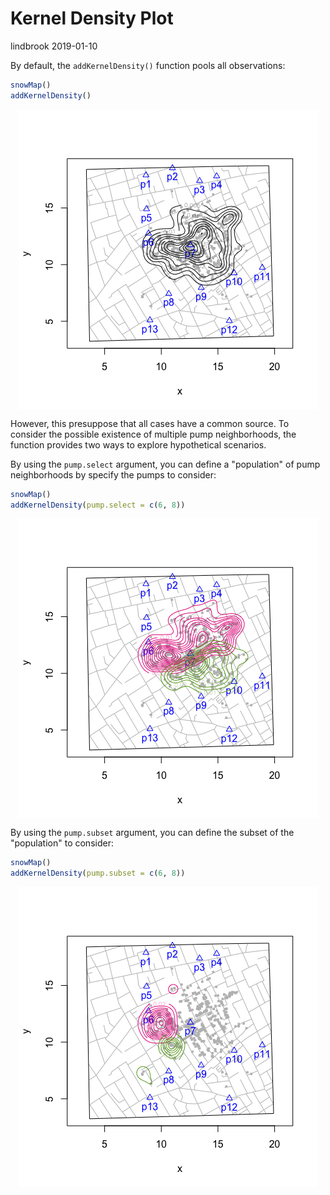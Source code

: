 Kernel Density Plot
================
lindbrook
2019-01-10

By default, the `addKernelDensity()` function pools all observations:

``` r
snowMap()
addKernelDensity()
```

<img src="kernel.density_files/figure-markdown_github/unnamed-chunk-2-1.png" style="display: block; margin: auto;" />

However, this presuppose that all cases have a common source. To consider the possible existence of multiple pump neighborhoods, the function provides two ways to explore hypothetical scenarios.

By using the `pump.select` argument, you can define a "population" of pump neighborhoods by specify the pumps to consider:

``` r
snowMap()
addKernelDensity(pump.select = c(6, 8))
```

<img src="kernel.density_files/figure-markdown_github/unnamed-chunk-3-1.png" style="display: block; margin: auto;" />

By using the `pump.subset` argument, you can define the subset of the "population" to consider:

``` r
snowMap()
addKernelDensity(pump.subset = c(6, 8))
```

<img src="kernel.density_files/figure-markdown_github/unnamed-chunk-4-1.png" style="display: block; margin: auto;" />
